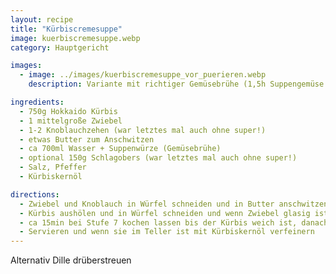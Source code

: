 ```yaml
---
layout: recipe
title: "Kürbiscremesuppe"
image: kuerbiscremesuppe.webp
category: Hauptgericht

images:
  - image: ../images/kuerbiscremesuppe_vor_puerieren.webp
    description: Variante mit richtiger Gemüsebrühe (1,5h Suppengemüse gekocht) vor dem Pürieren. Schmeckt nach mehr (vom Gemüse) ist aber eine sehr gute Alternative

ingredients:
  - 750g Hokkaido Kürbis
  - 1 mittelgroße Zwiebel
  - 1-2 Knoblauchzehen (war letztes mal auch ohne super!)
  - etwas Butter zum Anschwitzen
  - ca 700ml Wasser + Suppenwürze (Gemüsebrühe)
  - optional 150g Schlagobers (war letztes mal auch ohne super!)
  - Salz, Pfeffer
  - Kürbiskernöl

directions:
  - Zwiebel und Knoblauch in Würfel schneiden und in Butter anschwitzen
  - Kürbis aushölen und in Würfel schneiden und wenn Zwiebel glasig ist dazugeben
  - ca 15min bei Stufe 7 kochen lassen bis der Kürbis weich ist, danach Schlagobers dazugeben und mit Pürierstab fein pürieren
  - Servieren und wenn sie im Teller ist mit Kürbiskernöl verfeinern
---
```


Alternativ Dille drüberstreuen
